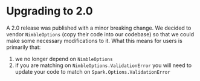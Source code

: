 <!--
SPDX-FileCopyrightText: 2020 Zach Daniel
SPDX-FileCopyrightText: 2022 spark contributors <https://github.com/ash-project/spark/graphs.contributors>

SPDX-License-Identifier: MIT
-->

# Upgrading to 2.0

A 2.0 release was published with a minor breaking change. We decided to vendor `NimbleOptions` (copy their code into our codebase) so that we could make some necessary modifications to it. What this means for users is primarily that:

1. we no longer depend on `NimbleOptions`
2. if you are matching on `NimbleOptions.ValidationError` you will need to update your code to match on `Spark.Options.ValidationError`
